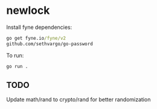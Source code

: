 # newlock

Install fyne dependencies:
```cmd
go get fyne.io/fyne/v2
github.com/sethvargo/go-password
```

To run:
```cmd
go run .
```
## TODO

Update math/rand to crypto/rand for better randomization
